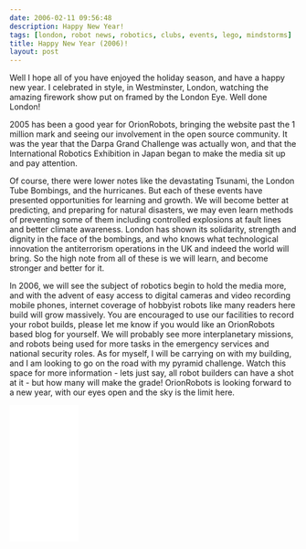 ```yaml
---
date: 2006-02-11 09:56:48
description: Happy New Year!
tags: [london, robot news, robotics, clubs, events, lego, mindstorms]
title: Happy New Year (2006)!
layout: post
---
```

Well I hope all of you have enjoyed the holiday season, and have a happy new year. I celebrated in style, in Westminster, London, watching the amazing firework show put on framed by the London Eye. Well done London!

2005 has been a good year for OrionRobots, bringing the website past the 1 million mark and seeing our involvement in the open source community. It was the year that the Darpa Grand Challenge was actually won, and that the International Robotics Exhibition in Japan began to make the media sit up and pay attention.

Of course, there were lower notes like the devastating Tsunami, the London Tube Bombings, and the hurricanes. But each of these events have presented opportunities for learning and growth. We will become better at predicting, and preparing for natural disasters, we may even learn methods of preventing some of them including controlled explosions at fault lines and better climate awareness. London has shown its solidarity, strength and dignity in the face of the bombings, and who knows what technological innovation the antiterrorism operations in the UK and indeed the world will bring. So the high note from all of these is we will learn, and become stronger and better for it.

In 2006, we will see the subject of robotics begin to hold the media more, and with the advent of easy access to digital cameras and video recording mobile phones, internet coverage of hobbyist robots like many readers here build will grow massively. You are encouraged to use our facilities to record your robot builds, please let me know if you would like an OrionRobots based blog for yourself. We will probably see more interplanetary missions, and robots being used for more tasks in the emergency services and national security roles.
As for myself, I will be carrying on with my building, and I am looking to go on the road with my pyramid challenge. Watch this space for more information - lets just say, all robot builders can have a shot at it - but how many will make the grade! OrionRobots is looking forward to a new year, with our eyes open and the sky is the limit here.

<iframe style="width:120px;height:240px;" marginwidth="0" marginheight="0" scrolling="no" frameborder="0" src="//ws-eu.amazon-adsystem.com/widgets/q?ServiceVersion=20070822&OneJS=1&Operation=GetAdHtml&MarketPlace=GB&source=ss&ref=as_ss_li_til&ad_type=product_link&tracking_id=orionrobots-21&language=en_GB&marketplace=amazon&region=GB&placement=B082WD5YV9&asins=B082WD5YV9&linkId=08332228f2cd7aed16ca05aa5a1f7372&show_border=true&link_opens_in_new_window=true"></iframe>
